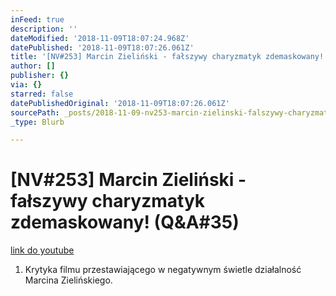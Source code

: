 ```yaml
---
inFeed: true
description: ''
dateModified: '2018-11-09T18:07:24.968Z'
datePublished: '2018-11-09T18:07:26.061Z'
title: '[NV#253] Marcin Zieliński - fałszywy charyzmatyk zdemaskowany! (Q&A#35)'
author: []
publisher: {}
via: {}
starred: false
datePublishedOriginal: '2018-11-09T18:07:26.061Z'
sourcePath: _posts/2018-11-09-nv253-marcin-zielinski-falszywy-charyzmatyk-zdemaskowan.md
_type: Blurb

---
```

# \[NV\#253\] Marcin Zieliński - fałszywy charyzmatyk zdemaskowany! (Q&A\#35)
[link do youtube][0]

1. Krytyka filmu przestawiającego w negatywnym świetle działalność Marcina Zielińskiego.

[0]: https://www.youtube.com/watch?v=nSrp847Roiw